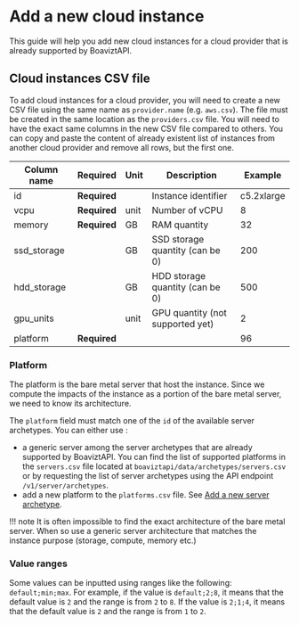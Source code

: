 # Add a new cloud instance

This guide will help you add new cloud instances for a cloud provider that is already supported by BoaviztAPI.

## Cloud instances CSV file

To add cloud instances for a cloud provider, you will need to create a new CSV file using the same name as `provider.name` (e.g. `aws.csv`). The file must be created in the same location as the `providers.csv` file. You will need to have the exact same columns in the new CSV file compared to others. You can copy and paste the content of already existent list of instances from another cloud provider and remove all rows, but the first one.

| Column name | Required     | Unit  | Description                      | Example    |
|-------------|--------------|-------|----------------------------------|------------|
| id          | **Required** |       | Instance identifier              | c5.2xlarge |
| vcpu        | **Required** | unit  | Number of vCPU                   | 8          |
| memory      | **Required** | GB    | RAM quantity                     | 32         |
| ssd_storage |              | GB    | SSD storage quantity (can be 0)  | 200        |
| hdd_storage |              | GB    | HDD storage quantity (can be 0)  | 500        |
| gpu_units   |              | unit  | GPU quantity (not supported yet) | 2          |
| platform    | **Required** |       |                                  | 96         |


### Platform

The platform is the bare metal server that host the instance. Since we compute the impacts of the instance as a portion of the bare metal server, we need to know its architecture. 

The `platform` field must match one of the `id` of the available server archetypes. You can either use :

* a generic server among the server archetypes that are already supported by BoaviztAPI. You can find the list of supported platforms in the `servers.csv` file located at `boaviztapi/data/archetypes/servers.csv` or by requesting the list of server archetypes using the API endpoint `/v1/server/archetypes`.
* add a new platform to the `platforms.csv` file. See [Add a new server archetype](server_archetype.md).

!!! note
    It is often impossible to find the exact architecture of the bare metal server. When so use a generic server architecture that matches the instance purpose (storage, compute, memory etc.)


### Value ranges

Some values can be inputted using ranges like the following: `default;min;max`. For example, if the value is `default;2;8`, it means that the default value is `2` and the range is from `2` to `8`. If the value is `2;1;4`, it means that the default value is `2` and the range is from `1` to `2`.